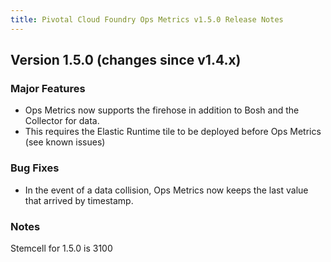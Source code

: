 ```yaml
---
title: Pivotal Cloud Foundry Ops Metrics v1.5.0 Release Notes
---
```


## Version 1.5.0 (changes since v1.4.x)

### Major Features
* Ops Metrics now supports the firehose in addition to Bosh and the Collector for data.
* This requires the Elastic Runtime tile to be deployed before Ops Metrics (see known issues)

### Bug Fixes
* In the event of a data collision, Ops Metrics now keeps the last value that arrived by timestamp.

### Notes
Stemcell for 1.5.0 is 3100
